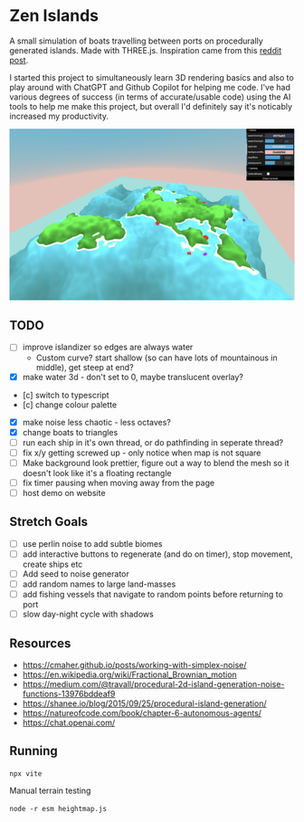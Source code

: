 # Zen Islands

A small simulation of boats travelling between ports on procedurally generated islands. Made with THREE.js. Inspiration came from this [reddit post](https://old.reddit.com/r/dataisbeautiful/comments/pti39a/7_days_of_ship_traffic_in_the_hawaiian_islands_oc/).

I started this project to simultaneously learn 3D rendering basics and also to play around with ChatGPT and Github Copilot for helping me code. I've had various degrees of success (in terms of accurate/usable code) using the AI tools to help me make this project, but overall I'd definitely say it's noticably increased my productivity.

![](img/cover.png)

## TODO

- [ ] improve islandizer so edges are always water
  - Custom curve? start shallow (so can have lots of mountainous in middle), get steep at end?
- [x] make water 3d - don't set to 0, maybe translucent overlay?
- [c] switch to typescript
- [c] change colour palette
- [x] make noise less chaotic - less octaves?
- [x] change boats to triangles
- [ ] run each ship in it's own thread, or do pathfinding in seperate thread?
- [ ] fix x/y getting screwed up - only notice when map is not square
- [ ] Make background look prettier, figure out a way to blend the mesh so it doesn't look like it's a floating rectangle
- [ ] fix timer pausing when moving away from the page
- [ ] host demo on website

## Stretch Goals

- [ ] use perlin noise to add subtle biomes
- [ ] add interactive buttons to regenerate (and do on timer), stop movement, create ships etc
- [ ] Add seed to noise generator
- [ ] add random names to large land-masses
- [ ] add fishing vessels that navigate to random points before returning to port
- [ ] slow day-night cycle with shadows

## Resources

- https://cmaher.github.io/posts/working-with-simplex-noise/
- https://en.wikipedia.org/wiki/Fractional_Brownian_motion
- https://medium.com/@travall/procedural-2d-island-generation-noise-functions-13976bddeaf9
- https://shanee.io/blog/2015/09/25/procedural-island-generation/
- https://natureofcode.com/book/chapter-6-autonomous-agents/
- https://chat.openai.com/


## Running

`npx vite`

Manual terrain testing

`node -r esm heightmap.js`

